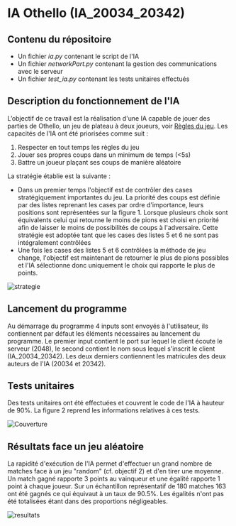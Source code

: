 # IA Othello (IA_20034_20342)

## Contenu du répositoire 
* Un fichier *ia.py* contenant le script de l'IA 
* Un fichier *networkPart.py* contenant la gestion des communications avec le serveur
* Un fichier *test_ia.py* contenant les tests unitaires effectués

## Description du fonctionnement de l'IA

L’objectif de ce travail est la réalisation d'une IA capable de jouer des parties de Othello, un jeu de plateau à deux joueurs, voir [Règles du jeu](https://www.ffothello.org/othello/regles-du-jeu/).
Les capacités de l'IA ont été priorisées comme suit : 
1. Respecter en tout temps les règles du jeu
2. Jouer ses propres coups dans un minimum de temps (<5s)
3. Battre un joueur plaçant ses coups de manière aléatoire 


La stratégie établie est la suivante :
- Dans un premier temps l'objectif est de contrôler des cases stratégiquement importantes du jeu. La priorité des coups est définie par des listes reprenant les cases par ordre d'importance, leurs positions sont représentées sur la figure 1. Lorsque plusieurs choix sont équivalents celui qui retourne le moins de pions est choisi en priorité afin de laisser le moins de possibilités de coups à l'adversaire. Cette stratégie est adoptée tant que les cases des listes 5 et 6 ne sont pas intégralement contrôlées 
- Une fois les cases des listes 5 et 6 contrôlées la méthode de jeu change, l'objectif est maintenant de retourner le plus de pions possibles et l'IA sélectionne donc uniquement le choix qui rapporte le plus de points.
 
![strategie](https://user-images.githubusercontent.com/99732004/167869997-67b49e6c-2482-4bb2-8a40-eff0989c73a1.png)


## Lancement du programme


Au démarrage du programme 4 inputs sont envoyés à l'utilisateur, ils contiennent par défaut les éléments nécessaires au lancement du programme.
Le premier input contient le port sur lequel le client écoute le serveur (2048), le second contient le nom sous lequel s'inscrit le client (IA_20034_20342). Les deux derniers contiennent les matricules des deux auteurs de l'IA (20034 et 20342).

## Tests unitaires 

Des tests unitaires ont été effectuées et couvrent le code de l'IA à hauteur de 90%. La figure 2 reprend les informations relatives à ces tests.

![Couverture](https://user-images.githubusercontent.com/99732004/167870021-c3da98b4-b437-4f1f-b099-eb811aa30414.png)

## Résultats face un jeu aléatoire 

La rapidité d'exécution de l'IA permet d'effectuer un grand nombre de matches face à un jeu "random" (cf. objectif 2) et d'en tirer une moyenne. Un match gagné rapporte 3 points au vainqueur et une égalité rapporte 1 point à chaque joueur. Sur un échantillon représentatif de 180 matches 163 ont été gagnés ce qui équivaut à un taux de 90.5%. Les égalités n'ont pas été totalisées étant dans des proportions négligeables.

![resultats](https://user-images.githubusercontent.com/99732004/167870046-2c14ce5b-6ee5-4727-8631-1534a70af6c0.png)
